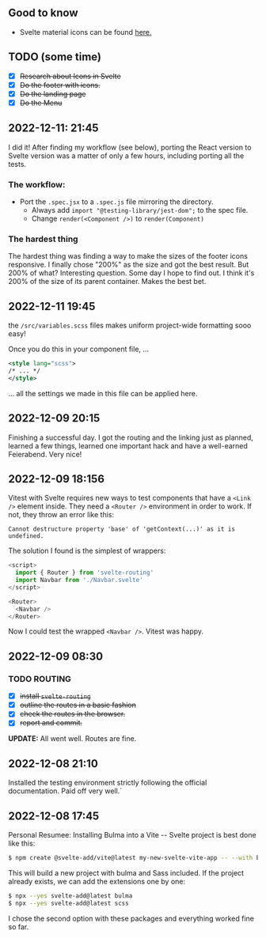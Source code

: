 ## Good to know

- Svelte material icons can be found [here.](https://github.com/ramiroaisen/svelte-material-icons#readme)

## TODO (some time)

- [x] ~~Research about Icons in Svelte~~
- [x] ~~Do the footer with icons.~~
- [x] ~~Do the landing page~~
- [x] ~~Do the Menu~~

## 2022-12-11: 21:45

I did it! After finding my workflow (see below), porting the React version to Svelte version was a matter of only a few hours, including porting all the tests.

### The workflow:

- Port the `.spec.jsx` to a `.spec.js` file mirroring the directory.
    - Always add `import "@testing-library/jest-dom";` to the spec file.
    - Change `render(<Component />)` to `render(Component)`

### The hardest thing

The hardest thing was finding a way to make the sizes of the footer icons responsive. I finally chose "200%" as the size and got the best result. But 200% of what? Interesting question. Some day I hope to find out. I think it's 200% of the size of its parent container. Makes the best bet.


## 2022-12-11 19:45

the `/src/variables.scss` files makes uniform project-wide formatting sooo easy!

Once you do this in your component file, ...

```xml
<style lang="scss">
/* ... */
</style>
```

... all the settings we made in this file can be applied here.


## 2022-12-09 20:15

Finishing a successful day. I got the routing and the linking just as planned, learned a few things, learned one important hack and have a well-earned Feierabend. Very nice!


## 2022-12-09 18:156

Vitest with Svelte requires new ways to test components that have a  `<Link />` element inside. They need a `<Router />` environment in order to work. If not, they throw an error like this:

```
Cannot destructure property 'base' of 'getContext(...)' as it is undefined.
```

The solution I found is the simplest of wrappers:

```javascript
<script>
  import { Router } from 'svelte-routing'
  import Navbar from './Navbar.svelte'
</script>

<Router>
  <Navbar />
</Router>
```

Now I could test the wrapped `<Navbar />`. Vitest was happy.

## 2022-12-09 08:30

### TODO ROUTING


- [x] ~~install `svelte-routing`~~
- [x] ~~outline the routes in a basic fashion~~
- [x] ~~check the routes in the browser.~~
- [x] ~~report and commit.~~

__UPDATE:__ All went well. Routes are fine.


## 2022-12-08 21:10

Installed the testing environment strictly following the official documentation. Paid off very well.` 

## 2022-12-08 17:45

Personal Resumee: Installing Bulma into a Vite -- Svelte project is best done like this:

```bash
$ npm create @svelte-add/vite@latest my-new-svelte-vite-app -- --with bulma+scss
```

This will build a new project with bulma and Sass included. If the project already exists, we can add the extensions one by one:

```bash
$ npx --yes svelte-add@latest bulma
$ npx --yes svelte-add@latest scss
```

I chose the second option with these packages and everything worked fine so far.

